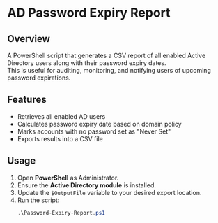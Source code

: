 # AD Password Expiry Report

## Overview
A PowerShell script that generates a CSV report of all enabled Active Directory users along with their password expiry dates.  
This is useful for auditing, monitoring, and notifying users of upcoming password expirations.

## Features
- Retrieves all enabled AD users  
- Calculates password expiry date based on domain policy  
- Marks accounts with no password set as "Never Set"  
- Exports results into a CSV file  

## Usage
1. Open **PowerShell** as Administrator.  
2. Ensure the **Active Directory module** is installed.  
3. Update the `$OutputFile` variable to your desired export location.  
4. Run the script:
   ```powershell
   .\Password-Expiry-Report.ps1
